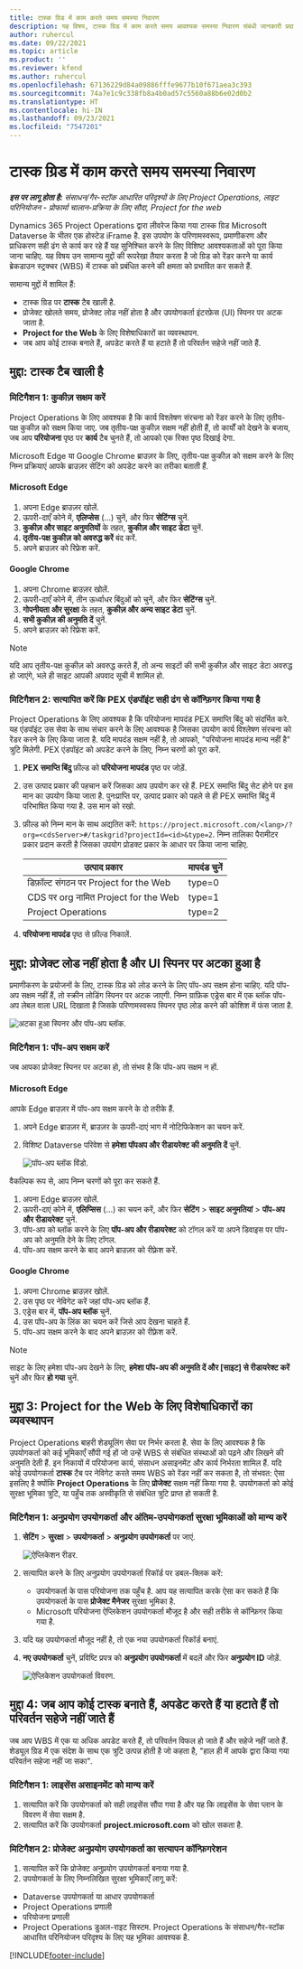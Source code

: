 ```yaml
---
title: टास्क ग्रिड में काम करते समय समस्या निवारण
description: यह विषय, टास्क ग्रिड में काम करते समय आवश्यक समस्या निवारण संबंधी जानकारी प्रदान करता है.
author: ruhercul
ms.date: 09/22/2021
ms.topic: article
ms.product: ''
ms.reviewer: kfend
ms.author: ruhercul
ms.openlocfilehash: 67136229d84a09886fffe9677b10f671aea3c393
ms.sourcegitcommit: 74a7e1c9c338fb8a4b0ad57c5560a88b6e02d0b2
ms.translationtype: HT
ms.contentlocale: hi-IN
ms.lasthandoff: 09/23/2021
ms.locfileid: "7547201"
---
```

# <a name="troubleshoot-working-in-the-task-grid"></a>टास्क ग्रिड में काम करते समय समस्या निवारण 


_**इस पर लागू होता है:** संसाधन/गैर-स्टॉक आधारित परिदृश्यों के लिए Project Operations, लाइट परिनियोजन - प्रोफार्मा चालान-प्रक्रिया के लिए सौदा, Project for the web_

Dynamics 365 Project Operations द्वारा लीवरेज किया गया टास्क ग्रिड Microsoft Dataverse के भीतर एक होस्टेड iFrame है. इस उपयोग के परिणामस्वरूप, प्रमाणीकरण और प्राधिकरण सही ढंग से कार्य कर रहे हैं यह सुनिश्चित करने के लिए विशिष्ट आवश्यकताओं को पूरा किया जाना चाहिए. यह विषय उन सामान्य मुद्दों की रूपरेखा तैयार करता है जो ग्रिड को रेंडर करने या कार्य ब्रेकडाउन स्ट्रक्चर (WBS) में टास्क को प्रबंधित करने की क्षमता को प्रभावित कर सकते हैं.

सामान्य मुद्दों में शामिल हैं:

- टास्क ग्रिड पर **टास्क** टैब खाली है.
- प्रोजेक्ट खोलते समय, प्रोजेक्ट लोड नहीं होता है और उपयोगकर्ता इंटरफ़ेस (UI) स्पिनर पर अटक जाता है.
- **Project for the Web** के लिए विशेषाधिकारों का व्यवस्थापन.
- जब आप कोई टास्क बनाते हैं, अपडेट करते हैं या हटाते हैं तो परिवर्तन सहेजे नहीं जाते हैं.

## <a name="issue-the-task-tab-is-empty"></a>मुद्दा: टास्क टैब खाली है

### <a name="mitigation-1-enable-cookies"></a>मिटिगैशन 1: कुकीज़ सक्षम करें

Project Operations के लिए आवश्यक है कि कार्य विश्लेषण संरचना को रेंडर करने के लिए तृतीय-पक्ष कुकीज़ को सक्षम किया जाए. जब तृतीय-पक्ष कुकीज़ सक्षम नहीं होती हैं, तो कार्यों को देखने के बजाय, जब आप **परियोजना** पृष्ठ पर **कार्य** टैब चुनते हैं, तो आपको एक रिक्त पृष्ठ दिखाई देगा.

Microsoft Edge या Google Chrome ब्राउज़र के लिए, तृतीय-पक्ष कुकीज़ को सक्षम करने के लिए निम्न प्रक्रियाएं आपके ब्राउज़र सेटिंग को अपडेट करने का तरीका बताती हैं.

#### <a name="microsoft-edge"></a>Microsoft Edge

1. अपना Edge ब्राउज़र खोलें.
2. ऊपरी-दाएँ कोने में, **एलिप्सेस** (...) चुनें, और फिर **सेटिंग्स** चुनें.
3. **कुकीज़ और साइट अनुमतियों** के तहत, **कुकीज़ और साइट डेटा** चुनें.
4. **तृतीय-पक्ष कुकीज़ को अवरुद्ध करें** बंद करें.
5. अपने ब्राउज़र को रिफ्रेश करें. 

#### <a name="google-chrome"></a>Google Chrome

1. अपना Chrome ब्राउज़र खोलें.
2. ऊपरी-दाएँ कोने में, तीन ऊर्ध्वाधर बिंदुओं को चुनें, और फिर **सेटिंग्स** चुनें.
3. **गोपनीयता और सुरक्षा** के तहत, **कुकीज़ और अन्य साइट डेटा** चुनें.
4. **सभी कुकीज़ की अनुमति दें** चुनें.
5. अपने ब्राउज़र को रिफ्रेश करें. 

> [!NOTE]
> यदि आप तृतीय-पक्ष कुकीज़ को अवरुद्ध करते हैं, तो अन्य साइटों की सभी कुकीज़ और साइट डेटा अवरुद्ध हो जाएंगे, भले ही साइट आपकी अपवाद सूची में शामिल हो.

### <a name="mitigation-2-validate-the-pex-endpoint-has-been-correctly-configured"></a>मिटिगैशन 2: सत्यापित करें कि PEX एंडपॉइंट सही ढंग से कॉन्फ़िगर किया गया है

Project Operations के लिए आवश्यक है कि परियोजना मापदंड PEX समाप्ति बिंदु को संदर्भित करे. यह एंडपॉइंट उस सेवा के साथ संचार करने के लिए आवश्यक है जिसका उपयोग कार्य विश्लेषण संरचना को रेंडर करने के लिए किया जाता है. यदि मापदंड सक्षम नहीं है, तो आपको, "परियोजना मापदंड मान्य नहीं है" त्रुटि मिलेगी. PEX एंडपॉइंट को अपडेट करने के लिए, निम्न चरणों को पूरा करें.

1. **PEX समाप्ति बिंदु** फ़ील्ड को **परियोजना मापदंड** पृष्ठ पर जोड़ें.
2. उस उत्पाद प्रकार की पहचान करें जिसका आप उपयोग कर रहे हैं. PEX समाप्ति बिंदु सेट होने पर इस मान का उपयोग किया जाता है. पुनःप्राप्ति पर, उत्पाद प्रकार को पहले से ही PEX समाप्ति बिंदु में परिभाषित किया गया है. उस मान को रखो.
3. फ़ील्ड को निम्न मान के साथ अद्यतित करें: `https://project.microsoft.com/<lang>/?org=<cdsServer>#/taskgrid?projectId=<id>&type=2`. निम्न तालिका पैरामीटर प्रकार प्रदान करती है जिसका उपयोग प्रोडक्ट प्रकार के आधार पर किया जाना चाहिए.

      | **उत्पाद प्रकार**                     | **मापदंड चुनें** |
      |--------------------------------------|--------------------|
      | डिफ़ॉल्ट संगठन पर Project for the Web   | type=0             |
      | CDS पर org नामित Project for the Web | type=1             |
      | Project Operations                   | type=2             |

4. **परियोजना मापदंड** पृष्ठ से फ़ील्ड निकालें.

## <a name="issue-the-project-doesnt-load-and-the-ui-is-stuck-on-the-spinner"></a>मुद्दा: प्रोजेक्ट लोड नहीं होता है और UI स्पिनर पर अटका हुआ है

प्रमाणीकरण के प्रयोजनों के लिए, टास्क ग्रिड को लोड करने के लिए पॉप-अप सक्षम होना चाहिए. यदि पॉप-अप सक्षम नहीं हैं, तो स्क्रीन लोडिंग स्पिनर पर अटक जाएगी. निम्न ग्राफ़िक एड्रेस बार में एक ब्लॉक पॉप-अप लेबल वाला URL दिखाता है जिसके परिणामस्वरूप स्पिनर पृष्ठ लोड करने की कोशिश में फंस जाता है. 

   ![अटका हुआ स्पिनर और पॉप-अप ब्लॉक.](media/popupsblocked.png)

### <a name="mitigation-1-enable-pop-ups"></a>मिटिगैशन 1: पॉप-अप सक्षम करें

जब आपका प्रोजेक्ट स्पिनर पर अटका हो, तो संभव है कि पॉप-अप सक्षम न हों.

#### <a name="microsoft-edge"></a>Microsoft Edge

आपके Edge ब्राउज़र में पॉप-अप सक्षम करने के दो तरीके हैं.

1. अपने Edge ब्राउज़र में, ब्राउज़र के ऊपरी-दाएं भाग में नोटिफिकेशन का चयन करें.
2. विशिष्ट Dataverse परिवेश से **हमेशा पॉपअप और रीडायरेक्ट की अनुमति दें** चुनें.
 
     ![पॉप-अप ब्लॉक विंडो.](media/enablepopups.png)

वैकल्पिक रूप से, आप निम्न चरणों को पूरा कर सकते हैं.

1. अपना Edge ब्राउज़र खोलें.
2. ऊपरी-दाएं कोने में, **एलिप्सिस** (...) का चयन करें, और फिर **सेटिंग** > **साइट अनुमतियां** > **पॉप-अप और रीडायरेक्ट** चुनें.
3. पॉप-अप को ब्लॉक करने के लिए **पॉप-अप और रीडायरेक्ट** को टॉगल करें या अपने डिवाइस पर पॉप-अप को अनुमति देने के लिए टॉगल.
4. पॉप-अप सक्षम करने के बाद अपने ब्राउज़र को रीफ़्रेश करें. 

#### <a name="google-chrome"></a>Google Chrome
1. अपना Chrome ब्राउज़र खोलें.
2. उस पृष्ठ पर नेविगेट करें जहां पॉप-अप ब्लॉक हैं.
3. एड्रेस बार में, **पॉप-अप ब्लॉक** चुनें.
4. उस पॉप-अप के लिंक का चयन करें जिसे आप देखना चाहते हैं.
5. पॉप-अप सक्षम करने के बाद अपने ब्राउज़र को रीफ़्रेश करें. 

> [!NOTE]
> साइट के लिए हमेशा पॉप-अप देखने के लिए, **हमेशा पॉप-अप की अनुमति दें और [साइट] से रीडायरेक्ट करें** चुनें और फिर **हो गया** चुनें.

## <a name="issue-3-administration-of-privileges-for-project-for-the-web"></a>मुद्दा 3: Project for the Web के लिए विशेषाधिकारों का व्यवस्थापन

Project Operations बाहरी शेड्यूलिंग सेवा पर निर्भर करता है. सेवा के लिए आवश्यक है कि उपयोगकर्ता को कई भूमिकाएँ सौंपी गई हों जो उन्हें WBS से संबंधित संस्थाओं को पढ़ने और लिखने की अनुमति देती हैं. इन निकायों में परियोजना कार्य, संसाधन असाइनमेंट और कार्य निर्भरता शामिल हैं. यदि कोई उपयोगकर्ता **टास्क** टैब पर नेविगेट करते समय WBS को रेंडर नहीं कर सकता है, तो संभवत: ऐसा इसलिए है क्योंकि **Project Operations** के लिए **प्रोजेक्ट** सक्षम नहीं किया गया है. उपयोगकर्ता को कोई सुरक्षा भूमिका त्रुटि, या पहुँच तक अस्वीकृति से संबंधित त्रुटि प्राप्त हो सकती है.

### <a name="mitigation-1-validate-the-application-user-and-end-user-security-roles"></a>मिटिगैशन 1: अनुप्रयोग उपयोगकर्ता और अंतिम-उपयोगकर्ता सुरक्षा भूमिकाओं को मान्य करें

1. **सेटिंग** > **सुरक्षा** > **उपयोगकर्ता** > **अनुप्रयोग उपयोगकर्ता** पर जाएं.  

   ![ऐप्लिकेशन रीडर.](media/applicationuser.jpg)
   
2. सत्यापित करने के लिए अनुप्रयोग उपयोगकर्ता रिकॉर्ड पर डबल-क्लिक करें:

     - उपयोगकर्ता के पास परियोजना तक पहुँच है. आप यह सत्यापित करके ऐसा कर सकते हैं कि उपयोगकर्ता के पास **प्रोजेक्ट मैनेजर** सुरक्षा भूमिका है.
     - Microsoft परियोजना ऐप्लिकेशन उपयोगकर्ता मौजूद है और सही तरीके से कॉन्फ़िगर किया गया है.
 
3. यदि यह उपयोगकर्ता मौजूद नहीं है, तो एक नया उपयोगकर्ता रिकॉर्ड बनाएं. 
4. **नए उपयोगकर्ता** चुनें, प्रविष्टि प्रपत्र को **अनुप्रयोग उपयोगकर्ता** में बदलें और फिर **अनुप्रयोग ID** जोड़ें.

   ![ऐप्लिकेशन उपयोगकर्ता विवरण.](media/applicationuserdetails.jpg)


## <a name="issue-4-changes-arent-saved-when-you-create-update-or-delete-a-task"></a>मुद्दा 4: जब आप कोई टास्क बनाते हैं, अपडेट करते हैं या हटाते हैं तो परिवर्तन सहेजे नहीं जाते हैं

जब आप WBS में एक या अधिक अपडेट करते हैं, तो परिवर्तन विफल हो जाते हैं और सहेजे नहीं जाते हैं. शेड्यूल ग्रिड में एक संदेश के साथ एक त्रुटि उत्पन्न होती है जो कहता है, "हाल ही में आपके द्वारा किया गया परिवर्तन सहेजा नहीं जा सका".

### <a name="mitigation-1-validate-the-license-assignment"></a>मिटिगैशन 1: लाइसेंस असाइनमेंट को मान्य करें

1. सत्यापित करें कि उपयोगकर्ता को सही लाइसेंस सौंपा गया है और यह कि लाइसेंस के सेवा प्लान के विवरण में सेवा सक्षम है.  
2. सत्यापित करें कि उपयोगकर्ता **project.microsoft.com** को खोल सकता है.
    
### <a name="mitigation-2-validation-configuration-of-the-project-application-user"></a>मिटिगैशन 2: प्रोजेक्ट अनुप्रयोग उपयोगकर्ता का सत्यापन कॉन्फ़िगरेशन
1. सत्यापित करें कि प्रोजेक्ट अनुप्रयोग उपयोगकर्ता बनाया गया है.
2. उपयोगकर्ता के लिए निम्नलिखित सुरक्षा भूमिकाएँ लागू करें:
  
  - Dataverse उपयोगकर्ता या आधार उपयोगकर्ता
  - Project Operations प्रणाली
  - परियोजना प्रणाली
  - Project Operations डुअल-राइट सिस्टम. Project Operations के संसाधन/गैर-स्टॉक आधारित परिनियोजन परिदृश्य के लिए यह भूमिका आवश्यक है.


[!INCLUDE[footer-include](../includes/footer-banner.md)]
